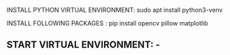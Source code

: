
INSTALL PYTHON VIRTUAL ENVIRONMENT: sudo apt install python3-venv

INSTALL FOLLOWING PACKAGES        : pip install opencv pillow matplotlib

START VIRTUAL ENVIRONMENT: -
-------------------------
